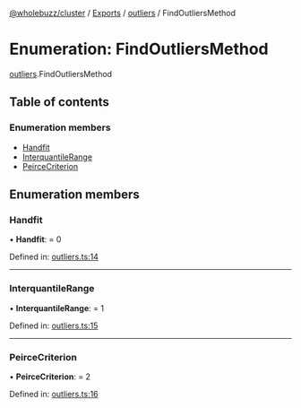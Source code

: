 [@wholebuzz/cluster](../README.md) / [Exports](../modules.md) / [outliers](../modules/outliers.md) / FindOutliersMethod

# Enumeration: FindOutliersMethod

[outliers](../modules/outliers.md).FindOutliersMethod

## Table of contents

### Enumeration members

- [Handfit](outliers.findoutliersmethod.md#handfit)
- [InterquantileRange](outliers.findoutliersmethod.md#interquantilerange)
- [PeirceCriterion](outliers.findoutliersmethod.md#peircecriterion)

## Enumeration members

### Handfit

• **Handfit**: = 0

Defined in: [outliers.ts:14](https://github.com/wholebuzz/cluster/blob/master/src/outliers.ts#L14)

___

### InterquantileRange

• **InterquantileRange**: = 1

Defined in: [outliers.ts:15](https://github.com/wholebuzz/cluster/blob/master/src/outliers.ts#L15)

___

### PeirceCriterion

• **PeirceCriterion**: = 2

Defined in: [outliers.ts:16](https://github.com/wholebuzz/cluster/blob/master/src/outliers.ts#L16)
